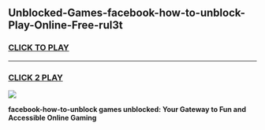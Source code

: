 
## Unblocked-Games-facebook-how-to-unblock-Play-Online-Free-rul3t
<h3>
<a href="https://premium76.site?title=facebook-how-to-unblock&ref=26A">CLICK TO PLAY</a></h3>
<hr>

<h3>
<a href="https://premium76.site?title=facebook-how-to-unblock&ref=26A">CLICK 2 PLAY</a>
  
</h3>

<a href="https://premium76.site?title=facebook-how-to-unblock&ref=26A"><img src="https://clearcache.store/games.png"></a>


**facebook-how-to-unblock games unblocked: Your Gateway to Fun and Accessible Online Gaming**
